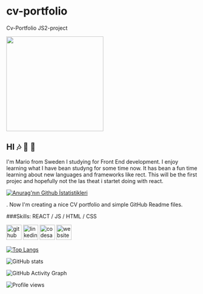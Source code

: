 # cv-portfolio
Cv-Portfolio JS2-project

<img src="http://localhost:3002/" width="256" height="250" />


## HI 🎶 🤙 👋

I'm Mario from Sweden I studying for Front End development.
I enjoy learning what I have bean studyng for some time now.
It has bean a fun time learning about new languages and frameworks like rect.
This will be the first projec and hopefully not the las theat i startet doing with react.

[![Anurag'nın Github İstatistikleri]( https://github-readme-stats.vercel.app/api?username=MarioDanilo0111)](https://github.com/anuraghazra/github-readme-stats)





. Now I'm creating a nice CV portfolio and simple GitHub Readme files.

 
 

###Skills:  REACT / JS / HTML / CSS




[<img src='https://cdn.jsdelivr.net/npm/simple-icons@3.0.1/icons/github.svg' alt='github' height='40'>](https://github.com/MarioDanilo0111)  [<img src='https://cdn.jsdelivr.net/npm/simple-icons@3.0.1/icons/linkedin.svg' alt='linkedin' height='40'>](https://www.linkedin.com/in/linkedin.com/in/mario-fernandez-a613b470/)  [<img src='https://cdn.jsdelivr.net/npm/simple-icons@3.0.1/icons/codesandbox.svg' alt='codesandbox' height='40'>](https://codesandbox.io/u/https://codesandbox.io/u/MarioDanilo0111)  [<img src='https://cdn.jsdelivr.net/npm/simple-icons@3.0.1/icons/icloud.svg' alt='website' height='40'>](https://github.com/MarioDanilo0111)  

[![Top Langs](https://github-readme-stats.vercel.app/api/top-langs/?username=MarioDanilo0111)](https://github.com/anuraghazra/github-readme-stats)

![GitHub stats](https://github-readme-stats.vercel.app/api?username=MarioDanilo0111&show_icons=true&count_private=true)  

![GitHub Activity Graph](https://activity-graph.herokuapp.com/graph?username=MarioDanilo0111)  

![Profile views](https://gpvc.arturio.dev/MarioDanilo0111)  
